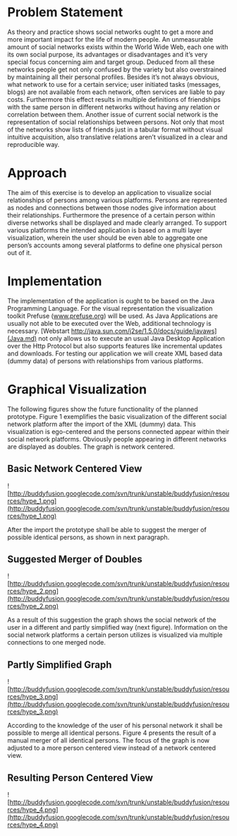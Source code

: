 # Problem Statement #
As theory and practice shows social networks ought to get a more and more important impact for the life of modern people. An unmeasurable amount of social networks exists within the World Wide Web, each one with its own social purpose, its advantages or disadvantages and it’s very special focus concerning aim and target group.  Deduced from all these networks people get not only confused by the variety but also overstrained by maintaining all their personal profiles. Besides it’s not always obvious, what network to use for a certain service; user initiated tasks (messages, blogs) are not available from each network, often services are liable to pay costs. Furthermore this effect results in multiple definitions of friendships with the same person in different networks without having any relation or correlation between them.
Another issue of current social network is the representation of social relationships between persons. Not only that most of the networks show lists of friends just in a tabular format without visual intuitive acquisition, also translative relations aren’t visualized in a clear and reproducible way.

# Approach #
The aim of this exercise is to develop an application to visualize social relationships of persons among various platforms. Persons are represented as nodes and connections between those nodes give information about their relationships. Furthermore the presence of a certain person within diverse networks shall be displayed and made clearly arranged.
To support various platforms the intended application is based on a multi layer visualization, wherein the user should be even able to aggregate one person’s accounts among several platforms to define one physical person out of it.

# Implementation #
The implementation of the application is ought to be based on the Java Programming Language. For the visual representation the visualization toolkit Prefuse (www.prefuse.org) will be used. As Java Applications are usually not able to be executed over the Web, additional technology is necessary. [Webstart http://java.sun.com/j2se/1.5.0/docs/guide/javaws](Java.md) not only allows us to execute an usual Java Desktop Application over the Http Protocol but also supports features like incremental updates and downloads.
For testing our application we will create XML based data (dummy data) of persons with relationships from various platforms.

# Graphical Visualization #
The following figures show the future functionality of the planned prototype. Figure 1 exemplifies the basic visualization of the different social network platform after the import of the XML (dummy) data. This visualization is ego-centered and the persons connected appear within their social network platforms. Obviously people appearing in different networks are displayed as doubles. The graph is network centered.

## Basic Network Centered View ##

![http://buddyfusion.googlecode.com/svn/trunk/unstable/buddyfusion/resources/hype_1.png](http://buddyfusion.googlecode.com/svn/trunk/unstable/buddyfusion/resources/hype_1.png)

After the import the prototype shall be able to suggest the merger of possible identical persons, as shown in next paragraph.

## Suggested Merger of Doubles ##

![http://buddyfusion.googlecode.com/svn/trunk/unstable/buddyfusion/resources/hype_2.png](http://buddyfusion.googlecode.com/svn/trunk/unstable/buddyfusion/resources/hype_2.png)

As a result of this suggestion the graph shows the social network of the user in a different and partly simplified way (next figure). Information on the social network platforms a certain person utilizes is visualized via multiple connections to one merged node.

## Partly Simplified Graph ##

![http://buddyfusion.googlecode.com/svn/trunk/unstable/buddyfusion/resources/hype_3.png](http://buddyfusion.googlecode.com/svn/trunk/unstable/buddyfusion/resources/hype_3.png)

According to the knowledge of the user of his personal network it shall be possible to merge all identical persons. Figure 4 presents the result of a manual merger of all identical persons. The focus of the graph is now adjusted to a more person centered view instead of a network centered view.

## Resulting Person Centered View ##

![http://buddyfusion.googlecode.com/svn/trunk/unstable/buddyfusion/resources/hype_4.png](http://buddyfusion.googlecode.com/svn/trunk/unstable/buddyfusion/resources/hype_4.png)
